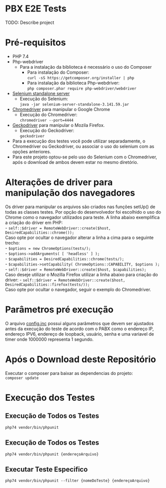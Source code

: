 # PBX E2E Tests

TODO: Describe project

# Pré-requisitos
- PHP 7.4
- Php-webdriver
    - Para a instalação da biblioteca é necessário o uso do Composer
        - Para instalação do Composer:<br />
            `curl -sS https://getcomposer.org/installer | php` <br />
        - Para instalação da biblioteca Php-webdriver:<br />
            `php composer.phar require php-webdriver/webdriver` <br />
- [Selenium standalone server](https://www.selenium.dev/downloads/)
    - Execução do Selenium:<br />
    `java -jar selenium-server-standalone-3.141.59.jar` <br />
- [Chromedriver](https://sites.google.com/a/chromium.org/chromedriver/downloads) para manipular o Google Chrome
    - Execução do Chromedriver:<br />
    `chromedriver --port=4444` <br />
- [Geckodriver](https://github.com/mozilla/geckodriver/releases) para manipular o Mozila Firefox.
     - Execução do Geckodriver:<br />
     `geckodriver` <br />
- Para a execução dos testes você pode utilizar separadamente, o Chromedriver ou Geckodriver, ou associar o uso do selenium com as opções anteriores.
- Para este projeto optou-se pelo uso do Selenium com o Chromedriver, após o download de ambos devem estar no mesmo diretório.

# Alterações de driver para manipulação dos navegadores

Os driver para manipular os arquivos são criados nas funções setUp() de todas as classes testes. Por opção do desenvolvedor foi escolhido o uso do Chrome como o navegador utilizados para teste.
A linha abaixo exemplifica a criação do driver em PHP: <br />
    - `self::$driver = RemoteWebDriver::create($host, DesiredCapabilities::chrome());` <br />
Caso opte por ocultar o navegador alterar a linha a cima para o seguinte trecho: <br />
    - `$options = new ChromeOptions(tests/);` <br />
    - `$options->addArguments( [ 'headless' ] );` <br />
    - `$capabilities = DesiredCapabilities::chrome(tests/);` <br />
    - `$capabilities->setCapability( ChromeOptions::CAPABILITY, $options );` <br />
    - `self::$driver = RemoteWebDriver::create($host, $capabilities);` <br />
Caso deseje utilizar o Mozilla Firefox utilizar a linha abaixo para criação do driver:
    - `self::$driver = RemoteWebDriver::create($host, DesiredCapabilities::firefox(tests/));` <br />
Caso opte por ocultar o navegador, seguir o exemplo do Chromedriver.
    
# Parâmetros pré execução
O arquivo [config.inc](config.inc) possui alguns parâmetros que devem ser ajustados antes da execução do teste de acordo com o PABX como o endereço IP, endereço IPV6, endereço de loopback, usuário, senha e uma variavel de timer onde 1000000 representa 1 segundo.

# Após o Download deste Repositório
Executar o composer para baixar as dependencias do projeto:<br />
 `composer update` <br />

# Execução dos Testes

## Execução de Todos os Testes
`php74 vendor/bin/phpunit`

## Execução de Todos os Testes
`php74 vendor/bin/phpunit {endereçoArquivo}`

## Executar Teste Especifico
`php74 vendor/bin/phpunit --filter {nomeDoTeste} {endereçoArquivo}`
